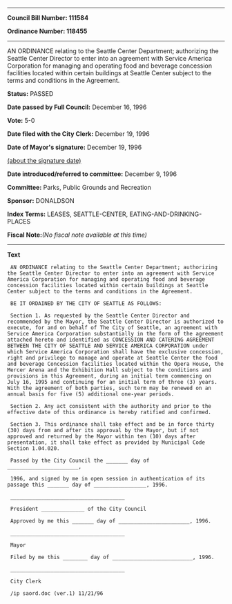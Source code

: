 

********

**Council Bill Number: 111584**
   
**Ordinance Number: 118455**
********

 AN ORDINANCE relating to the Seattle Center Department; authorizing the Seattle Center Director to enter into an agreement with Service America Corporation for managing and operating food and beverage concession facilities located within certain buildings at Seattle Center subject to the terms and conditions in the Agreement.

**Status:** PASSED
   
**Date passed by Full Council:** December 16, 1996
   
**Vote:** 5-0
   
**Date filed with the City Clerk:** December 19, 1996
   
**Date of Mayor's signature:** December 19, 1996
   
[(about the signature date)](/~public/approvaldate.htm)
   
   
   
**Date introduced/referred to committee:** December 9, 1996
   
**Committee:** Parks, Public Grounds and Recreation
   
**Sponsor:** DONALDSON
   
   
**Index Terms:** LEASES, SEATTLE-CENTER, EATING-AND-DRINKING-PLACES

**Fiscal Note:**_(No fiscal note available at this time)_

********

**Text**
   
```
 AN ORDINANCE relating to the Seattle Center Department; authorizing the Seattle Center Director to enter into an agreement with Service America Corporation for managing and operating food and beverage concession facilities located within certain buildings at Seattle Center subject to the terms and conditions in the Agreement.

 BE IT ORDAINED BY THE CITY OF SEATTLE AS FOLLOWS:

 Section 1. As requested by the Seattle Center Director and recommended by the Mayor, the Seattle Center Director is authorized to execute, for and on behalf of The City of Seattle, an agreement with Service America Corporation substantially in the form of the agreement attached hereto and identified as CONCESSION AND CATERING AGREEMENT BETWEEN THE CITY OF SEATTLE AND SERVICE AMERICA CORPORATION under which Service America Corporation shall have the exclusive concession, right and privilege to manage and operate at Seattle Center the food and beverage Concession facilities located within the Opera House, the Mercer Arena and the Exhibition Hall subject to the conditions and provisions in this Agreement, during an initial term commencing on July 16, 1995 and continuing for an initial term of three (3) years. With the agreement of both parties, such term may be renewed on an annual basis for five (5) additional one-year periods.

 Section 2. Any act consistent with the authority and prior to the effective date of this ordinance is hereby ratified and confirmed.

 Section 3. This ordinance shall take effect and be in force thirty (30) days from and after its approval by the Mayor, but if not approved and returned by the Mayor within ten (10) days after presentation, it shall take effect as provided by Municipal Code Section 1.04.020.

 Passed by the City Council the _______ day of _______________________,

 1996, and signed by me in open session in authentication of its passage this _______ day of _________________, 1996.

 _____________________________________

 President ______________ of the City Council

 Approved by me this _______ day of _______________________, 1996.

 _____________________________________

 Mayor

 Filed by me this ________ day of __________________________, 1996.

 _____________________________________

 City Clerk

 /ip saord.doc (ver.1) 11/21/96

```
